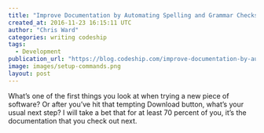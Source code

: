 ```yaml
---
title: "Improve Documentation by Automating Spelling and Grammar Checks"
created_at: 2016-11-23 16:15:11 UTC
author: "Chris Ward"
categories: writing codeship
tags:
  - Development
publication_url: "https://blog.codeship.com/improve-documentation-by-automating-spelling-and-grammar-checks/"
image: images/setup-commands.png
layout: post
---
```

What’s one of the first things you look at when trying a new piece of software? Or after you’ve hit that tempting Download button, what’s your usual next step? I will take a bet that for at least 70 percent of you, it’s the documentation that you check out next.

